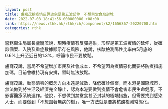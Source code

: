 ```yaml
---
layout: post
title: 盧寵茂稱疫情反彈迹象是第五波延伸　不想禁堂食及封城
date: 2022-07-08 18:41:56.000000000 +08:00
link: https://news.rthk.hk/rthk/ch/component/k2/1656867-20220708.htm
categories: rthk
---
```


醫務衞生局局長盧寵茂說，現時疫情有反彈迹象，形容是第五波疫情的延伸，從確診個案、入院及重症數據顯示存在風險，他說，核酸檢測陽性比率由5月底的0.6%上升至近日的1.3%，呼籲市民不要放鬆。

盧寵茂說，當局不希望增加市民及社會成本，不希望因為疫情惡化而要將防疫措施加碼，目前會維持現有安排，暫時無法放鬆。

盧寵茂說，動態清零的概念方向永遠是減數，降低確診個案，而本港是國際城市，無法做到將生活及經濟完全靜止，認為本港要做到疫情不會危害市民生命健康，不影響醫療系統運作。他說，不想做到禁堂食甚至封城的極端措施，但需要找到感染人士，而要做到「不想圍著無病的樹」，唯一方法就是要將核酸檢測常態化。
